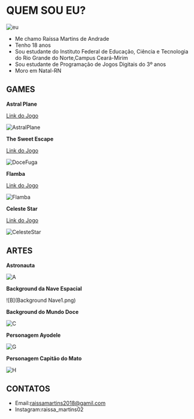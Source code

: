 # QUEM SOU EU?
![eu](Raissa2.png)
- Me chamo Raíssa Martins de Andrade
- Tenho 18 anos
- Sou estudante do Instituto Federal de Educação, Ciência e Tecnologia do Rio Grande do Norte,Campus Ceará-Mirim
- Sou estudante de Programação de Jogos Digitais do 3º anos
- Moro em Natal-RN

## GAMES

**Astral Plane**

<a href="http://raixasantos.github.io/AstralPlane/" target="_blank"> Link do Jogo </a>

![AstralPlane](Capturar1.PNG)

**The Sweet Escape**

<a href="https://ruanaffff.github.io/DOCEFUGA/" target="_blank"> Link do Jogo </a>

![DoceFuga](Capturar2.PNG)

**Flamba**

<a href="http://raixasantos.github.io/Flamba/" target="_blank"> Link do Jogo </a>

![Flamba](Capturar3.PNG)

**Celeste Star**

<a href="http://raixasantos.github.io/Celeste/" target="_blank"> Link do Jogo </a>

![CelesteStar](Capturar4.PNG)

## ARTES
**Astronauta**

![A](Astronalta2.png)


**Background da Nave Espacial**

![B](Background Nave1.png)


**Background do Mundo Doce**

![C](Background.png)


**Personagem Ayodele**

![G](MENINA.png)


**Personagem Capitão do Mato**

![H](Malfeitor.png)



## CONTATOS
- Email:raissamartins2018@gamil.com
- Instagram:raissa_martins02
